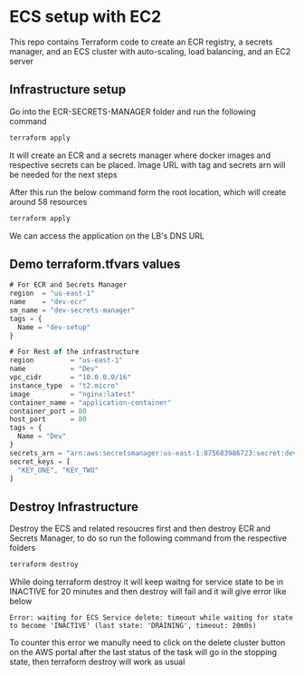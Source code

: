 # ECS setup with EC2

This repo contains Terraform code to create an ECR registry, a secrets manager, and an ECS cluster with auto-scaling, load balancing, and an EC2 server

## Infrastructure setup

Go into the ECR-SECRETS-MANAGER folder and run the following command
```bash
terraform apply
```
It will create an ECR and a secrets manager where docker images and respective secrets can be placed. Image URL with tag and secrets arn will be needed for the next steps 

After this run the below command form the root location, which will create around 58 resources
```bash
terraform apply
```
We can access the application on the LB's DNS URL
 
## Demo terraform.tfvars values

```javascript
# For ECR and Secrets Manager
region  = "us-east-1"
name    = "dev-ecr"
sm_name = "dev-secrets-manager"
tags = {
  Name = "dev-setup"
}

# For Rest of the infrastructure
region         = "us-east-1"
name           = "Dev"
vpc_cidr       = "10.0.0.0/16"
instance_type  = "t2.micro"
image          = "nginx:latest"
container_name = "application-container"
container_port = 80
host_port      = 80
tags = {
  Name = "Dev"
}
secrets_arn = "arn:aws:secretsmanager:us-east-1:875683986723:secret:dev-secrets-manager209982167543014746400000001"
secret_keys = [
  "KEY_ONE", "KEY_TWO"
]
```


## Destroy Infrastructure

Destroy the ECS and related resoucres first and then destroy ECR and Secrets Manager, to do so run the following command from the respective folders
```bash
terraform destroy
```

While doing terraform destroy it will keep waitng for service state to be in INACTIVE for 20 minutes and then destroy will fail and it will give error like below
```
Error: waiting for ECS Service delete: timeout while waiting for state to become 'INACTIVE' (last state: 'DRAINING', timeout: 20m0s)
```
To counter this error we manully need to click on the delete cluster button on the AWS portal after the last status of the task will go in the stopping state, then terraform destroy will work as usual